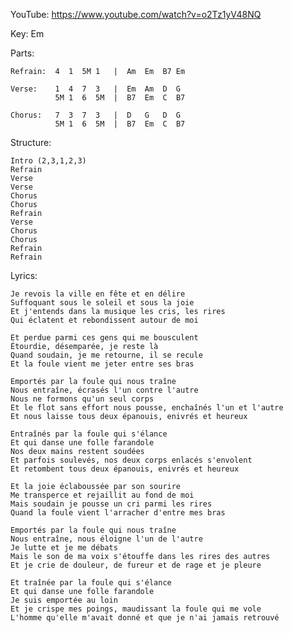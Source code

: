 YouTube: https://www.youtube.com/watch?v=o2Tz1yV48NQ

Key: Em

Parts:

    Refrain:  4  1  5M 1   |  Am  Em  B7 Em

    Verse:    1  4  7  3   |  Em  Am  D  G
              5M 1  6  5M  |  B7  Em  C  B7

    Chorus:   7  3  7  3   |  D   G   D  G
              5M 1  6  5M  |  B7  Em  C  B7

Structure:

    Intro (2,3,1,2,3)
    Refrain
    Verse
    Verse
    Chorus
    Chorus
    Refrain
    Verse
    Chorus
    Chorus
    Refrain
    Refrain

Lyrics:

    Je revois la ville en fête et en délire
    Suffoquant sous le soleil et sous la joie
    Et j'entends dans la musique les cris, les rires
    Qui éclatent et rebondissent autour de moi

    Et perdue parmi ces gens qui me bousculent
    Étourdie, désemparée, je reste là
    Quand soudain, je me retourne, il se recule
    Et la foule vient me jeter entre ses bras

    Emportés par la foule qui nous traîne
    Nous entraîne, écrasés l'un contre l'autre
    Nous ne formons qu'un seul corps
    Et le flot sans effort nous pousse, enchaînés l'un et l'autre
    Et nous laisse tous deux épanouis, enivrés et heureux

    Entraînés par la foule qui s'élance
    Et qui danse une folle farandole
    Nos deux mains restent soudées
    Et parfois soulevés, nos deux corps enlacés s'envolent
    Et retombent tous deux épanouis, enivrés et heureux

    Et la joie éclaboussée par son sourire
    Me transperce et rejaillit au fond de moi
    Mais soudain je pousse un cri parmi les rires
    Quand la foule vient l'arracher d'entre mes bras

    Emportés par la foule qui nous traîne
    Nous entraîne, nous éloigne l'un de l'autre
    Je lutte et je me débats
    Mais le son de ma voix s'étouffe dans les rires des autres
    Et je crie de douleur, de fureur et de rage et je pleure

    Et traînée par la foule qui s'élance
    Et qui danse une folle farandole
    Je suis emportée au loin
    Et je crispe mes poings, maudissant la foule qui me vole
    L'homme qu'elle m'avait donné et que je n'ai jamais retrouvé

